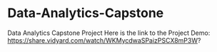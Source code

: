 # Data-Analytics-Capstone
Data Analytics Capstone Project
Here is the link to the Project Demo: https://share.vidyard.com/watch/WKMycdwaSPaizPSCX8mP3W?
